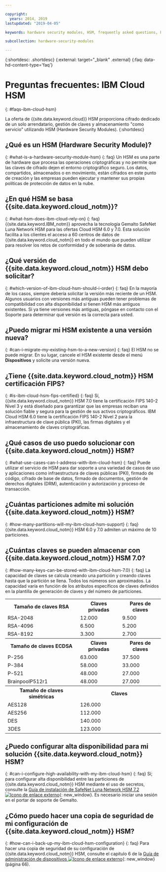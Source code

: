 ```yaml
---

copyright:
  years: 2014, 2019
lastupdated: "2019-04-05"

keywords: hardware security modules, HSM, frequently asked questions, FAQs, cryptographic, symmetrical, keys, secrets

subcollection: hardware-security-modules

---
```


{:shortdesc: .shortdesc}
{:external: target="_blank" .external}
{:faq: data-hd-content-type='faq'}

# Preguntas frecuentes: IBM Cloud HSM
{: #faqs-ibm-cloud-hsm}

La oferta de {{site.data.keyword.cloud}} HSM proporciona cifrado dedicado de un solo arrendatario, gestión de claves y almacenamiento "como servicio" utilizando HSM (Hardware Security Modules).
{:shortdesc}

## ¿Qué es un HSM (Hardware Security Module)?
{: #what-is-a-hardware-security-module-hsm}
{: faq}
Un HSM es una parte de hardware que procesa las operaciones criptográficas y no permite que las claves de cifrado dejen el entorno criptográfico seguro. Los datos, compartidos, almacenados o en movimiento, están cifrados en este punto de creación y las empresas pueden ejecutar y mantener sus propias políticas de protección de datos en la nube.

## ¿En qué HSM se basa {{site.data.keyword.cloud_notm}}?
{: #what-hsm-does-ibm-cloud-rely-on}
{: faq}
{{site.data.keyword.IBM_notm}} aprovecha la tecnología Gemalto SafeNet Luna Network HSM para las ofertas Cloud HSM 6.0 y 7.0. Esta solución facilita a los clientes el acceso a 60 centros de datos de {{site.data.keyword.cloud_notm}} en todo el mundo que pueden utilizar para resolver los retos de conformidad y de soberanía de datos.

## ¿Qué versión de {{site.data.keyword.cloud_notm}} HSM debo solicitar?
{: #which-version-of-ibm-cloud-hsm-should-i-order}
{: faq}
En la mayoría de los casos, siempre debería solicitar la versión más reciente de un HSM. Algunos usuarios con versiones más antiguas pueden tener problemas de compatibilidad con alta disponibilidad si tienen HSM más antiguos existentes. Si ya tiene versiones más antiguas, póngase en contacto con el Soporte para determinar qué versión es la correcta para usted.

## ¿Puedo migrar mi HSM existente a una versión nueva?
{: #can-i-migrate-my-existing-hsm-to-a-new-version}
{: faq}
El HSM no se puede migrar. En su lugar, cancele el HSM existente desde el menú **Dispositivos** y solicite una versión nueva.

## ¿Tiene {{site.data.keyword.cloud_notm}} HSM certificación FIPS?
{: #is-ibm-cloud-hsm-fips-certified}
{: faq}
Sí, {{site.data.keyword.cloud_notm}} HSM 7.0 tiene la certificación FIPS 140-2 Nivel 3 y está diseñado para garantizar que las empresas reciban una solución fiable y segura para la gestión de sus activos criptográficos. IBM Cloud HSM 6.0 tiene la certificación FIPS 140-2 Nivel 2 para la infraestructura de clave pública (PKI), las firmas digitales y el almacenamiento de claves criptográficas.

## ¿Qué casos de uso puedo solucionar con {{site.data.keyword.cloud_notm}} HSM?
{: #what-use-cases-can-I-address-with-ibm-cloud-hsm}
{: faq}
Puede utilizar el servicio de HSM para dar soporte a una variedad de casos de uso y aplicaciones como infraestructura de claves públicas (PKI), firmado de código, cifrado de base de datos, firmado de documentos, gestión de derechos digitales (DRM), autenticación y autorización y proceso de transacción.

## ¿Cuántas particiones admite mi solución {{site.data.keyword.cloud_notm}} HSM?
{: #how-many-partitions-will-my-ibm-cloud-hsm-support}
{: faq}
{{site.data.keyword.cloud_notm}} HSM 6.0 y 7.0 admiten un máximo de 10 particiones.

## ¿Cuántas claves se pueden almacenar con {{site.data.keyword.cloud_notm}} HSM 7.0?
{: #how-many-keys-can-be-stored-with-ibm-cloud-hsm-7.0}
{: faq}
La capacidad de claves se calcula creando una partición y creando claves hasta que la partición se llena.
Todos los números son aproximados. La capacidad varía en función de los atributos específicos de claves definidos en la plantilla de generación de claves y del número de particiones.
<table>
<th>Tamaño de claves RSA
</th>
<th>Claves privadas</th>
<th>Pares de claves</th>
<tr><td>RSA-2048</td>
<td>12.000</td>
<td>9.500</td></tr>
<tr><td>RSA-4096</td>
<td>6.500</td>
<td>5.200</td></tr>
<tr><td>RSA-8192</td>
<td>3.300</td>
<td>2.700</td></tr>

<th>Tamaño de claves ECDSA
</th>
<th>Claves privadas</th>
<th>Pares de claves</th>
<tr><td>P-256</td>
<td>63.000</td>
<td>37.500</td></tr>
<tr><td>P-384</td>
<td>58.000</td>
<td>33.000</td></tr>
<tr><td>P-521</td>
<td>48.000</td>
<td>27.000</td></tr>
<tr><td>BrainpoolP512r1</td>
<td>48.000</td>
<td>27.000</td></tr>

<th>Tamaño de claves simétricas
</th>
<th colspan="2">Claves</th>

<tr><td>AES128</td>
<td colspan="2">126.000</td>
</tr>
<tr><td>AES256</td>
<td colspan="2">112.000</td>
</tr>
<tr><td>DES</td>
<td colspan="2">140.000</td>

</tr>
<tr><td>3DES</td>
<td colspan="2">123.000</td>
</tr>
</table>

## ¿Puedo configurar alta disponibilidad para mi solución {{site.data.keyword.cloud_notm}} HSM?
{: #can-i-configure-high-availability-with-my-ibm-cloud-hsm}
{: faq}
Sí; para configurar alta disponibilidad entre las particiones de {{site.data.keyword.cloud_notm}} HSM mediante el uso de secretos, consulte la [Guía de instalación de SafeNet Luna Network HSM 7.2![Icono de enlace externo](../../icons/launch-glyph.svg "Icono de enlace externo")](https://supportportal.gemalto.com/csm?id=kb_article_view&sys_kb_id=19a81c8bdb9a1fc8d298728dae96197d&sysparm_article=KB0017573){: new_window}. Es necesario iniciar una sesión en el portar de soporte de Gemalto.

## ¿Cómo puedo hacer una copia de seguridad de mi configuración de {{site.data.keyword.cloud_notm}} HSM?
{: #how-can-i-back-up-my-ibm-cloud-hsm-configuration}
{: faq}
Para hacer una copia de seguridad de su configuración de {{site.data.keyword.cloud_notm}} HSM, consulte el capítulo 6 de la [Guía de administración de dispositivos ![Icono de enlace externo](../../icons/launch-glyph.svg "Icono de enlace externo")](ftp://public.dhe.ibm.com/cloud/bluemix/hsm/Appliance_Administration_Guide_72.pdf){: new_window} (página 66).
